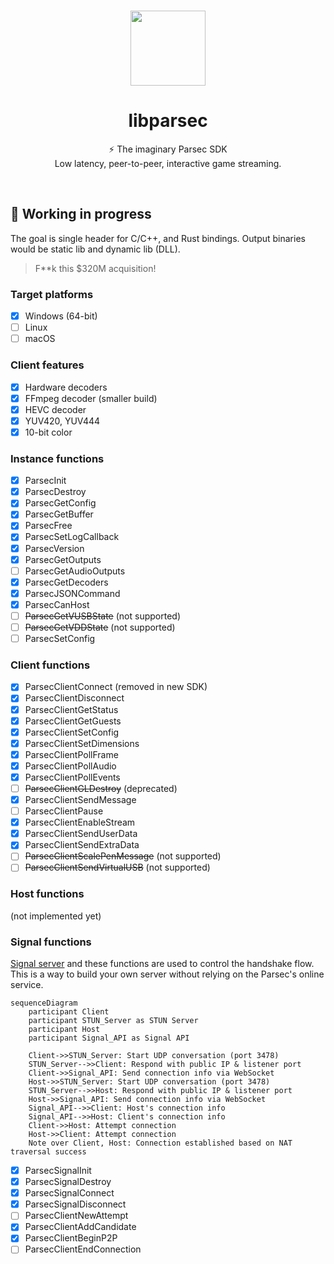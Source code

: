 <br />

<p align="center">
    <img src="https://github.com/user-attachments/assets/1d8b571d-280c-4f1f-bbca-aa55a96783f4" width="120" />
    <h1 align="center">libparsec</h1>
    <p align="center">⚡ The imaginary Parsec SDK<br />Low latency, peer-to-peer, interactive game streaming.</p>
</p>

<br />

## 🚧 Working in progress

The goal is single header for C/C++, and Rust bindings. Output binaries would be static lib and dynamic lib (DLL).

> F**k this $320M acquisition!

### Target platforms

- [x] Windows (64-bit)
- [ ] Linux
- [ ] macOS 

### Client features

- [x] Hardware decoders
- [x] FFmpeg decoder (smaller build)
- [x] HEVC decoder 
- [x] YUV420, YUV444
- [x] 10-bit color

### Instance functions

- [x] ParsecInit
- [x] ParsecDestroy
- [x] ParsecGetConfig
- [x] ParsecGetBuffer
- [x] ParsecFree
- [x] ParsecSetLogCallback
- [x] ParsecVersion
- [x] ParsecGetOutputs
- [ ] ParsecGetAudioOutputs
- [x] ParsecGetDecoders
- [x] ParsecJSONCommand
- [x] ParsecCanHost
- [ ] ~~ParsecGetVUSBState~~ (not supported)
- [ ] ~~ParsecGetVDDState~~ (not supported)
- [ ] ParsecSetConfig

### Client functions

- [x] ParsecClientConnect (removed in new SDK)
- [x] ParsecClientDisconnect
- [x] ParsecClientGetStatus
- [x] ParsecClientGetGuests
- [x] ParsecClientSetConfig
- [x] ParsecClientSetDimensions
- [x] ParsecClientPollFrame
- [x] ParsecClientPollAudio
- [x] ParsecClientPollEvents
- [ ] ~~ParsecClientGLDestroy~~ (deprecated)
- [x] ParsecClientSendMessage
- [ ] ParsecClientPause
- [x] ParsecClientEnableStream
- [x] ParsecClientSendUserData
- [x] ParsecClientSendExtraData
- [ ] ~~ParsecClientScalePenMessage~~ (not supported)
- [ ] ~~ParsecClientSendVirtualUSB~~ (not supported)

### Host functions

(not implemented yet)

### Signal functions

[Signal server](https://support.parsec.app/hc/en-us/articles/4423453624077-Components-and-Connection-Sequence) and these functions are used to control the handshake flow.<br/>
This is a way to build your own server without relying on the Parsec's online service.

```mermaid
sequenceDiagram
    participant Client
    participant STUN_Server as STUN Server
    participant Host
    participant Signal_API as Signal API
    
    Client->>STUN_Server: Start UDP conversation (port 3478)
    STUN_Server-->>Client: Respond with public IP & listener port
    Client->>Signal_API: Send connection info via WebSocket
    Host->>STUN_Server: Start UDP conversation (port 3478)
    STUN_Server-->>Host: Respond with public IP & listener port
    Host->>Signal_API: Send connection info via WebSocket
    Signal_API-->>Client: Host's connection info
    Signal_API-->>Host: Client's connection info
    Client->>Host: Attempt connection
    Host->>Client: Attempt connection
    Note over Client, Host: Connection established based on NAT traversal success

```

- [x] ParsecSignalInit
- [x] ParsecSignalDestroy
- [x] ParsecSignalConnect
- [x] ParsecSignalDisconnect
- [ ] ParsecClientNewAttempt
- [x] ParsecClientAddCandidate
- [x] ParsecClientBeginP2P
- [ ] ParsecClientEndConnection

